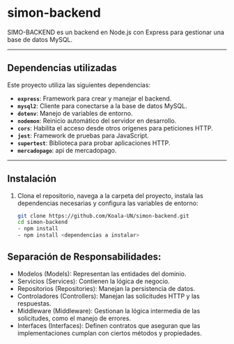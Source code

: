 # simon-backend


SIMO-BACKEND es un backend en Node.js con Express para gestionar una base de datos MySQL.

---

## **Dependencias utilizadas**
Este proyecto utiliza las siguientes dependencias:
- **`express`**: Framework para crear y manejar el backend.
- **`mysql2`**: Cliente para conectarse a la base de datos MySQL.
- **`dotenv`**: Manejo de variables de entorno.
- **`nodemon`**: Reinicio automático del servidor en desarrollo.
- **`cors`**: Habilita el acceso desde otros orígenes para peticiones HTTP.
- **`jest`**: Framework de pruebas para JavaScript.
- **`supertest`**: Biblioteca para probar aplicaciones HTTP.
- **`mercadopago`**: api de mercadopago.
---

## **Instalación**

1. Clona el repositorio, navega a la carpeta del proyecto, instala las dependencias necesarias y configura las variables de entorno:
   ```bash
   git clone https://github.com/Koala-UN/simon-backend.git
   cd simon-backend
   - npm install
   - npm install <dependencias a instalar>

## **Separación de Responsabilidades**:

   - Modelos (Models): Representan las entidades del dominio.
   - Servicios (Services): Contienen la lógica de negocio.
   - Repositorios (Repositories): Manejan la persistencia de datos.
   - Controladores (Controllers): Manejan las solicitudes HTTP y las respuestas.
   - Middleware (Middleware): Gestionan la lógica intermedia de las solicitudes, como el manejo de errores.
   - Interfaces (Interfaces): Definen contratos que aseguran que las implementaciones cumplan con ciertos métodos y propiedades.
